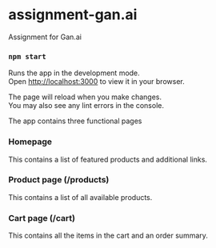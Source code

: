 # assignment-gan.ai
Assignment for Gan.ai

### `npm start`

Runs the app in the development mode.\
Open [http://localhost:3000](http://localhost:3000) to view it in your browser.

The page will reload when you make changes.\
You may also see any lint errors in the console.

The app contains three functional pages

### Homepage
  This contains a list of featured products and additional links.

### Product page (/products)
  This contains a list of all available products.

### Cart page (/cart)
  This contains all the items in the cart and an order summary.
